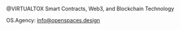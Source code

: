 @VIRTUALTOX
Smart Contracts, Web3, and Blockchain Technology

OS.Agency: info@openspaces.design

<!---
johnadegbuji/johnadegbuji is a ✨ special ✨ repository because its `README.md` (this file) appears on your GitHub profile.
You can click the Preview link to take a look at your changes.
--->
